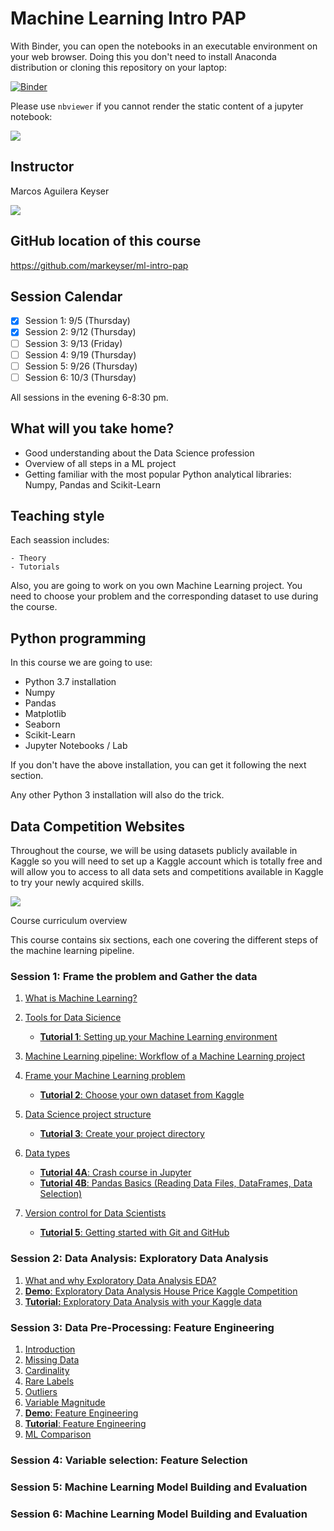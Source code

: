 



# Machine Learning Intro PAP

With Binder, you can open the notebooks in an executable environment on your web browser. Doing this you don't need to install Anaconda distribution or cloning this repository on your laptop:

[![Binder](https://mybinder.org/badge_logo.svg)](https://mybinder.org/v2/gh/markeyser/text-mining-pap/master)

Please use `nbviewer` if you cannot render the static content of a jupyter notebook:

[![](/imgs/nbviewer.png)](https://nbviewer.jupyter.org/)


## Instructor

Marcos Aguilera Keyser 

[![](/imgs/linkedin.png)](https://www.linkedin.com/in/markeyser/)

## GitHub location of this course

https://github.com/markeyser/ml-intro-pap

## Session Calendar

- [X] Session 1: 9/5 (Thursday)
- [X] Session 2: 9/12 (Thursday)
- [ ] Session 3: 9/13 (Friday)
- [ ] Session 4: 9/19 (Thursday)
- [ ] Session 5: 9/26 (Thursday)
- [ ] Session 6: 10/3 (Thursday)

All sessions in the evening 6-8:30 pm.

## What will you take home?

- Good understanding about the Data Science profession
- Overview of all steps in a ML project
- Getting familiar with the most popular Python analytical libraries: Numpy, Pandas and Scikit-Learn

## Teaching style

Each seassion includes:

    - Theory
    - Tutorials 
    
Also, you are going to work on you own Machine Learning project. You need to choose your problem and the corresponding dataset to use during the course.

## Python programming

In this course we are going to use:

- Python 3.7 installation
- Numpy
- Pandas
- Matplotlib
- Seaborn
- Scikit-Learn
- Jupyter Notebooks / Lab

If you don't have the above installation, you can get it following the next section.

Any other Python 3 installation will also do the trick.

## Data Competition Websites

Throughout the course, we will be using datasets publicly available in Kaggle so you will need to set up a Kaggle account which is totally free and will allow you to access to all data sets and competitions available in Kaggle to try your newly acquired skills. 

[![](/imgs/kagglelogo.png)](https://www.kaggle.com/)

 Course curriculum overview

This course contains six sections, each one covering the different steps of the machine learning pipeline. 

### Session 1: Frame the problem and Gather the data

1. [What is Machine Learning?](https://github.com/markeyser/ml-intro-pap/blob/master/notes-S1/01-What-is-Machine-Learning.ipynb)
2. [Tools for Data Sicience](https://github.com/markeyser/ml-intro-pap/blob/master/notes-S1/02-Tools-for-Data-Science.ipynb)
    - [**Tutorial 1**: Setting up your Machine Learning environment](https://github.com/markeyser/ml-intro-pap/blob/master/notes-S1/Tutorial-1-Setting-up-ML-Environment.ipynb)
3. [Machine Learning pipeline: Workflow of a Machine Learning project](https://github.com/markeyser/ml-intro-pap/blob/master/notes-S1/03-Machine-Learning-pipeline.ipynb)
4. [Frame your Machine Learning problem](https://github.com/markeyser/ml-intro-pap/blob/master/notes-S1/04-Frame-your-ML-%20problem.ipynb)
    - [**Tutorial 2**: Choose your own dataset from Kaggle](https://github.com/markeyser/ml-intro-pap/blob/master/notes-S1/Tutorial-02-Data-from-Kaggle.ipynb)

5. [Data Science project structure](https://github.com/markeyser/ml-intro-pap/blob/master/notes-S1/05-Data-Science-project-structure.ipynb)
    - [**Tutorial 3**: Create your project directory](https://github.com/markeyser/ml-intro-pap/blob/master/notes-S1/05-Data-Science-project-structure.ipynb)
6. [Data types](https://github.com/markeyser/ml-intro-pap/blob/master/notes/06-Data-Types.ipynb)
    - [**Tutorial 4A**: Crash course in Jupyter](https://github.com/markeyser/ml-intro-pap/blob/master/notes-S1/Tutorial-04A-Jupyter-Crash-Course.ipynb)
    - [**Tutorial 4B**: Pandas Basics (Reading Data Files, DataFrames, Data Selection)](https://github.com/markeyser/ml-intro-pap/blob/master/notes-S1/Tutorial-04B-Pandas-Basics.ipynb)
6. [Version control for Data Scientists](https://github.com/markeyser/ml-intro-pap/blob/master/notes-S1/05-Data-Science-project-structure.ipynb)
    - [**Tutorial 5**: Getting started with Git and GitHub](https://github.com/markeyser/ml-intro-pap/blob/master/notes-S1/05-Data-Science-project-structure.ipynb)

### Session 2: Data Analysis: Exploratory Data Analysis

1. [What and why Exploratory Data Analysis EDA?](https://github.com/markeyser/ml-intro-pap/blob/master/notes-S2/01-Introduction.ipynb)
2. [**Demo**: Exploratory Data Analysis House Price Kaggle Competition](https://github.com/markeyser/ml-intro-pap/blob/master/notes-S2/02-Demo-Data-Analysis.ipynb)
3. [**Tutorial:** Exploratory Data Analysis with your Kaggle data](https://github.com/markeyser/ml-intro-pap/blob/master/notes-S2/03-Tutorial-Data-Analysis.ipynb)

### Session 3: Data Pre-Processing: Feature Engineering

1. [Introduction](https://github.com/markeyser/ml-intro-pap/blob/master/notes-S3/01-Introduction.ipynb)
2. [Missing Data](https://github.com/markeyser/ml-intro-pap/blob/master/notes-S3/02-Missing-Data.ipynb)
3. [Cardinality](https://github.com/markeyser/ml-intro-pap/blob/master/notes-S3/03-Cardinality-Categorical-Variables.ipynb)
4. [Rare Labels](https://github.com/markeyser/ml-intro-pap/blob/master/notes-S3/04-Rare-Labels.ipynb)
5. [Outliers](https://github.com/markeyser/ml-intro-pap/blob/master/notes-S3/05-Outliers.ipynb)
6. [Variable Magnitude](https://github.com/markeyser/ml-intro-pap/blob/master/notes-S3/06-Variable-Magnitude.ipynb)
7. [**Demo**: Feature Engineering](https://github.com/markeyser/ml-intro-pap/blob/master/notes-S3/07-Demo-Feature-Engineering.ipynb)
8. [**Tutorial**: Feature Engineering](https://github.com/markeyser/ml-intro-pap/blob/master/notes-S3/08-Tutorial-Feature-Engineering.ipynb)
7. [ML Comparison](https://github.com/markeyser/ml-intro-pap/blob/master/notes-S3/ML-Comparison.pdf)

### Session 4: Variable selection: Feature Selection
### Session 5: Machine Learning Model Building and Evaluation
### Session 6: Machine Learning Model Building and Evaluation
